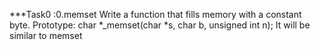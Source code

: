 ***Task0 :0.memset
    Write a function that fills memory with a constant byte. Prototype: char *_memset(char *s, char b, unsigned int n);
     It will be similar to memset
